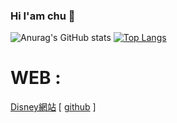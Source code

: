 ### Hi I'am chu 👋

![Anurag's GitHub stats](https://github-readme-stats.vercel.app/api?username=chuuu6&count_private=true&theme=tokyonight)
[![Top Langs](https://github-readme-stats.vercel.app/api/top-langs/?username=chuuu6&layout=compact&theme=tokyonight)](https://github.com/anuraghazra/github-readme-stats)

# WEB :  
[Disney網站](https://bakerychu.ddns.net/test/bubublabla/index.html "link")   [ [github](https://github.com/chuuu6/Disney_html "link") ]  
